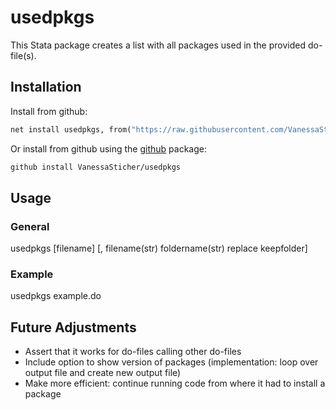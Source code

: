 # usedpkgs
This Stata package creates a list with all packages used in the provided do-file(s).


## Installation
Install from github:
   ```stata
   net install usedpkgs, from("https://raw.githubusercontent.com/VanessaSticher/usedpkgs/main")
   ```    

Or install from github using the [github](https://github.com/haghish/github) package:
   ```stata
   github install VanessaSticher/usedpkgs
   ```  


## Usage
### General
usedpkgs [filename] [, filename(str) foldername(str) replace keepfolder]

### Example
usedpkgs example.do


## Future Adjustments
- Assert that it works for do-files calling other do-files
- Include option to show version of packages (implementation: loop over output file and create new output file)
- Make more efficient: continue running code from where it had to install a package
